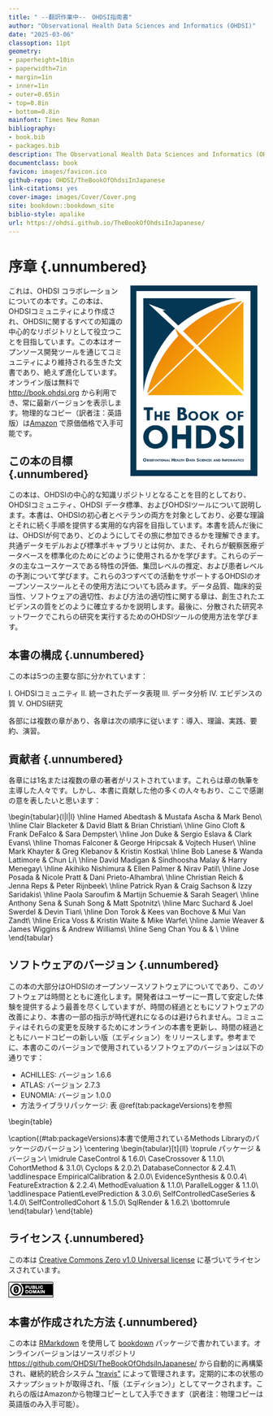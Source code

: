 ```yaml
---
title: " --翻訳作業中--　OHDSI指南書"
author: "Observational Health Data Sciences and Informatics (OHDSI)"
date: "2025-03-06"
classoption: 11pt
geometry:
- paperheight=10in
- paperwidth=7in
- margin=1in
- inner=1in
- outer=0.65in
- top=0.8in
- bottom=0.8in
mainfont: Times New Roman
bibliography:
- book.bib
- packages.bib
description: The Observational Health Data Sciences and Informatics (OHDSI) についての本。OHDSIのコミュニティ、オープンスタンダードとオープンソースソフトウェアについて詳述しています。
documentclass: book
favicon: images/favicon.ico
github-repo: OHDSI/TheBookOfOhdsiInJapanese
link-citations: yes
cover-image: images/Cover/Cover.png
site: bookdown::bookdown_site
biblio-style: apalike
url: https://ohdsi.github.io/TheBookOfOhdsiInJapanese/
---
```




# 序章 {.unnumbered}

<img src="images/Cover/Cover.png" alt="カバー画像" width="250" height="375" align="right" style="margin: 0 1em 0 1em"/> これは、OHDSI コラボレーションについての本です。この本は、OHDSIコミュニティにより作成され、OHDSIに関するすべての知識の中心的なリポジトリとして役立つことを目指しています。この本はオープンソース開発ツールを通じてコミュニティにより維持される生きた文書であり、絶えず進化しています。オンライン版は無料で <http://book.ohdsi.org> から利用でき、常に最新バージョンを表示します。物理的なコピー（訳者注：英語版）は[Amazon](https://www.amazon.com/OHDSI-Observational-Health-Sciences-Informatics/dp/1088855199) で原価価格で入手可能です。

## この本の目標 {.unnumbered}

この本は、OHDSIの中心的な知識リポジトリとなることを目的としており、OHDSIコミュニティ、OHDSI データ標準、およびOHDSIツールについて説明します。本書は、OHDSIの初心者とベテランの両方を対象としており、必要な理論とそれに続く手順を提供する実用的な内容を目指しています。本書を読んだ後には、OHDSIが何であり、どのようにしてその旅に参加できるかを理解できます。共通データモデルおよび標準ボキャブラリとは何か、また、それらが観察医療データベースを標準化のためにどのように使用されるかを学びます。これらのデータの主なユースケースである特性の評価、集団レベルの推定、および患者レベルの予測について学びます。これらの3つすべての活動をサポートするOHDSIのオープンソースツールとその使用方法についても読みます。データ品質、臨床的妥当性、ソフトウェアの適切性、および方法の適切性に関する章は、創生されたエビデンスの質をどのように確立するかを説明します。最後に、分散された研究ネットワークでこれらの研究を実行するためのOHDSIツールの使用方法を学びます。

## 本書の構成 {.unnumbered}

この本は5つの主要な部に分かれています：

I.  OHDSIコミュニティ
II. 統一されたデータ表現
III. データ分析
IV. エビデンスの質
V.  OHDSI研究

各部には複数の章があり、各章は次の順序に従います：導入、理論、実践、要約、演習。

## 貢献者 {.unnumbered}

各章には1名または複数の章の著者がリストされています。これらは章の執筆を主導した人々です。しかし、本書に貢献した他の多くの人々もおり、ここで感謝の意を表したいと思います：


\begin{tabular}{l|l|l}
\hline
Hamed Abedtash & Mustafa Ascha & Mark Beno\\
\hline
Clair Blacketer & David Blatt & Brian Christian\\
\hline
Gino Cloft & Frank DeFalco & Sara Dempster\\
\hline
Jon Duke & Sergio Eslava & Clark Evans\\
\hline
Thomas Falconer & George Hripcsak & Vojtech Huser\\
\hline
Mark Khayter & Greg Klebanov & Kristin Kostka\\
\hline
Bob Lanese & Wanda Lattimore & Chun Li\\
\hline
David Madigan & Sindhoosha Malay & Harry Menegay\\
\hline
Akihiko Nishimura & Ellen Palmer & Nirav Patil\\
\hline
Jose Posada & Nicole Pratt & Dani Prieto-Alhambra\\
\hline
Christian Reich & Jenna Reps & Peter Rijnbeek\\
\hline
Patrick Ryan & Craig Sachson & Izzy Saridakis\\
\hline
Paola Saroufim & Martijn Schuemie & Sarah Seager\\
\hline
Anthony Sena & Sunah Song & Matt Spotnitz\\
\hline
Marc Suchard & Joel Swerdel & Devin Tian\\
\hline
Don Torok & Kees van Bochove & Mui Van Zandt\\
\hline
Erica Voss & Kristin Waite & Mike Warfe\\
\hline
Jamie Weaver & James Wiggins & Andrew Williams\\
\hline
Seng Chan You &  & \\
\hline
\end{tabular}

## ソフトウェアのバージョン {.unnumbered}

この本の大部分はOHDSIのオープンソースソフトウェアについてであり、このソフトウェアは時間とともに進化します。開発者はユーザーに一貫して安定した体験を提供するよう最善を尽くしていますが、時間の経過とともにソフトウェアの改善により、本書の一部の指示が時代遅れになるのは避けられません。コミュニティはそれらの変更を反映するためにオンラインの本書を更新し、時間の経過とともにハードコピーの新しい版（エディション）をリリースします。参考までに、本書のこのバージョンで使用されているソフトウェアのバージョンは以下の通りです：

-   ACHILLES: バージョン 1.6.6
-   ATLAS: バージョン 2.7.3
-   EUNOMIA: バージョン 1.0.0
-   方法ライブラリパッケージ: 表 \@ref(tab:packageVersions)を参照

\begin{table}

\caption{(\#tab:packageVersions)本書で使用されているMethods Libraryのパッケージのバージョン}
\centering
\begin{tabular}[t]{ll}
\toprule
パッケージ & バージョン\\
\midrule
CaseControl & 1.6.0\\
CaseCrossover & 1.1.0\\
CohortMethod & 3.1.0\\
Cyclops & 2.0.2\\
DatabaseConnector & 2.4.1\\
\addlinespace
EmpiricalCalibration & 2.0.0\\
EvidenceSynthesis & 0.0.4\\
FeatureExtraction & 2.2.4\\
MethodEvaluation & 1.1.0\\
ParallelLogger & 1.1.0\\
\addlinespace
PatientLevelPrediction & 3.0.6\\
SelfControlledCaseSeries & 1.4.0\\
SelfControlledCohort & 1.5.0\\
SqlRender & 1.6.2\\
\bottomrule
\end{tabular}
\end{table}

## ライセンス {.unnumbered}

この本は [Creative Commons Zero v1.0 Universal license](http://creativecommons.org/publicdomain/zero/1.0/) に基づいてライセンスされています。

![](images/Preface/cc0.png)

## 本書が作成された方法 {.unnumbered}

この本は [RMarkdown](https://rmarkdown.rstudio.com) を使用して [bookdown](https://bookdown.org) パッケージで書かれています。オンラインバージョンはソースリポジトリ <https://github.com/OHDSI/TheBookOfOhdsiInJapanese/> から自動的に再構築され、継続的統合システム ["travis"](http://travis-ci.org/) によって管理されます。定期的に本の状態のスナップショットが取得され、「版（エディション）」としてマークされます。これらの版はAmazonから物理コピーとして入手できます（訳者注：物理コピーは英語版のみ入手可能）。
